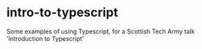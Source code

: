 # intro-to-typescript
Some examples of using Typescript, for a Scottish Tech Army talk 'Introduction to Typescript'
